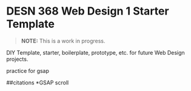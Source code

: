 # DESN 368 Web Design 1 Starter Template

> **NOTE:** This is a work in progress.

DIY Template, starter, boilerplate, prototype, etc. for future Web Design projects. 

practice for gsap

##citations
*GSAP scroll
